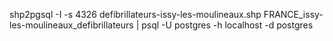 
shp2pgsql -I -s 4326 defibrillateurs-issy-les-moulineaux.shp FRANCE_issy-les-moulineaux_defibrillateurs | psql -U postgres -h localhost -d postgres


